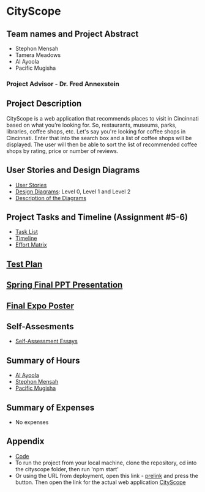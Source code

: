 # CityScope

## Team names and Project Abstract 
 - Stephon Mensah
 - Tamera Meadows
 - Al Ayoola
 - Pacific Mugisha

### Project Advisor - Dr. Fred Annexstein
## Project Description
CityScope is a web application that recommends places to visit in Cincinnati based on what you’re looking for. So, restaurants, museums, parks, libraries, coffee shops, etc. Let's say you're looking for coffee shops in Cincinnati. Enter that into the search box and a list of coffee shops will be displayed. The user will then be able to sort the list of recommended coffee shops by rating, price or number of reviews. 

## User Stories and Design Diagrams
 - [User Stories](https://github.com/stephon0518/SeniorDesign/blob/main/User%20Stories%20and%20Design%20Diagrams/User_Stories.md)
 - [Design Diagrams](https://github.com/stephon0518/SeniorDesign/blob/main/User%20Stories%20and%20Design%20Diagrams/DesignDiagrams-1.pdf): Level 0, Level 1 and Level 2
 - [Description of the Diagrams](https://github.com/stephon0518/SeniorDesign/blob/main/User%20Stories%20and%20Design%20Diagrams/DesignDiagramDescriptions)

## Project Tasks and Timeline (Assignment #5-6)
 - [Task List](https://github.com/stephon0518/SeniorDesign/blob/main/Project%20Tasks%20and%20Timeline/Tasklist.md)
 - [Timeline](https://github.com/stephon0518/SeniorDesign/blob/main/Project%20Tasks%20and%20Timeline/TimeLine.xlsx)
 - [Effort Matrix](https://github.com/stephon0518/SeniorDesign/blob/main/Project%20Tasks%20and%20Timeline/Effort%20Matrix)

## [Test Plan](https://github.com/stephon0518/SeniorDesign/blob/main/Test-Plan.pdf)

## [Spring Final PPT Presentation](https://github.com/stephon0518/SeniorDesign/blob/main/Assignments/PPT%20Slideshow.pptx)

## [Final Expo Poster](https://github.com/stephon0518/SeniorDesign/blob/main/SeniorDesignPoster.pdf)

## Self-Assesments
 - [Self-Assessment Essays](https://github.com/stephon0518/SeniorDesign/tree/main/Assignments/IndividualCapstones)

## Summary of Hours 
 - [Al Ayoola](https://github.com/stephon0518/SeniorDesign/blob/main/Al-SummaryOfHours.pdf)
 - [Stephon Mensah](https://github.com/stephon0518/SeniorDesign/blob/main/Stephon-SummaryOfHours.txt)
- [Pacific Mugisha](https://github.com/stephon0518/SeniorDesign/blob/main/pacific_summary_hours.txt)

##  Summary of Expenses
 - No expenses
   
## Appendix
 - [Code](https://github.com/stephon0518/SeniorDesign/tree/main/cityscope)
 - To run the project from your local machine, clone the repository, cd into the cityscope folder, then run 'npm start'
 - Or using the URL from deployment, open this link - [prelink](https://cors-anywhere.herokuapp.com/) and press the button. Then open the link for the actual web application [CityScope](http://ec2-23-22-46-130.compute-1.amazonaws.com)
